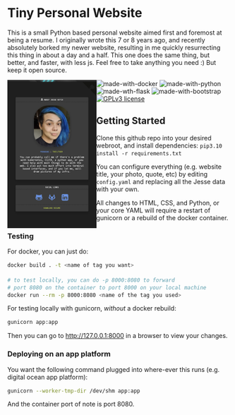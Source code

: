 Tiny Personal Website
=====================
This is a small Python based personal website aimed first and foremost at being a resume.
I originally wrote this 7 or 8 years ago, and recently absolutely borked my
newer website, resulting in me quickly resurrecting this thing in about a day
and a half. This one does the same thing, but better, and faster, with less js.
Feel free to take anything you need :) But keep it open source.

<img src="./example.png" alt="screenshot of jessebot.work which serves as an example website. It features a picture of Jesse a person with blue hair that is almost 30. a blurb about them that you can read in config/config.yaml and link icons to github, gitlab, and linkedin." style="width: 40%;" align="left">

![made-with-docker](https://img.shields.io/badge/Docker-2CA5E0?style=for-the-badge&logo=docker&logoColor=white)
![made-with-python](https://img.shields.io/badge/Python-FFD43B?style=for-the-badge&logo=python&logoColor=blue)
![made-wth-flask](https://img.shields.io/badge/Flask-000000?style=for-the-badge&logo=flask&logoColor=white)
![made-with-bootstrap](https://img.shields.io/badge/Bootstrap-563D7C?style=for-the-badge&logo=bootstrap&logoColor=white)
[![GPLv3 license](https://img.shields.io/badge/License-GPLv3-blue.svg)](http://perso.crans.org/besson/LICENSE.html)

## Getting Started

Clone this github repo into your desired webroot, and install dependencies:
`pip3.10 install -r requirements.txt`

You can configure everything (e.g. website title, your photo, quote, etc)
by editing `config.yaml` and replacing all the Jesse data with your own.

All changes to HTML, CSS, and Python, or your core YAML will require a
restart of gunicorn or a rebuild of the docker container.

### Testing

For docker, you can just do:
   ```bash
   docker build . -t <name of tag you want>

   # to test locally, you can do -p 8000:8080 to forward
   # port 8080 on the container to port 8000 on your local machine
   docker run --rm -p 8000:8080 <name of the tag you used>
   ```

For testing locally with gunicorn, _without_ a docker rebuild:
   ```bash
   gunicorn app:app
   ```

Then you can go to http://127.0.0.1:8000 in a browser to view your changes.


### Deploying on an app platform

You want the following command plugged into where-ever this runs
(e.g. digital ocean app platform):

```bash
gunicorn --worker-tmp-dir /dev/shm app:app
```

And the container port of note is port 8080.
